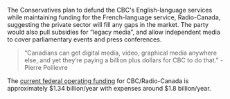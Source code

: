 The Conservatives plan to defund the CBC's English-language services while maintaining funding for the French-language service, Radio-Canada, suggesting the private sector will fill any gaps in the market. The party would also pull subsidies for “legacy media”, and allow independent media to cover parliamentary events and press conferences.

> “Canadians can get digital media, video, graphical media anywhere else, and yet they’re paying a billion plus dollars for CBC to do that.” - Pierre Poilievre

The <a href="https://site-cbc.radio-canada.ca/documents/impact-and-accountability/finances/2024/annual-report-2023-2024.pdf" target="_blank">current federal operating funding</a> for CBC/Radio-Canada is approximately $1.34 billion/year with expenses around $1.8 billion/year.
